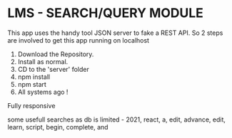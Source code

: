# LMS - SEARCH/QUERY MODULE

This app uses the handy tool JSON server to fake a REST API. So 2 steps are involved to get this app running on localhost

1. Download the Repository.
2. Install as normal.
3. CD to the 'server' folder
4. npm install
5. npm start
6. All systems ago !

Fully responsive

some usefull searches as db is limited - 2021, react, a, edit, advance, edit, learn, script, begin, complete, and

